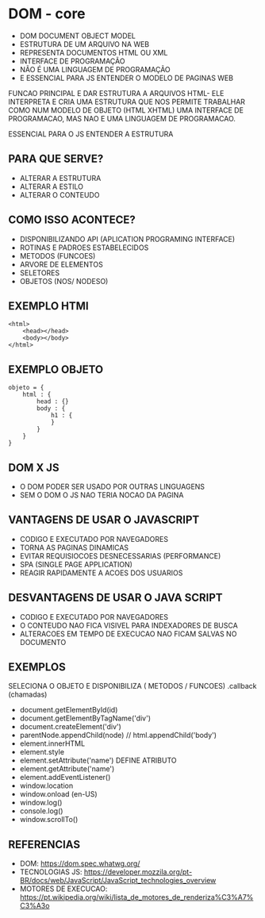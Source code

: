 
# DOM - core

- DOM DOCUMENT OBJECT MODEL
- ESTRUTURA DE UM ARQUIVO NA WEB
- REPRESENTA DOCUMENTOS HTML OU XML
- INTERFACE DE PROGRAMAÇÃO
- NÃO É UMA LINGUAGEM DE PROGRAMAÇÃO 
- E ESSENCIAL PARA JS ENTENDER O MODELO DE PAGINAS WEB

FUNCAO PRINCIPAL E DAR ESTRUTURA A ARQUIVOS HTML- ELE INTERPRETA E CRIA UMA ESTRUTURA QUE NOS PERMITE TRABALHAR COMO NUM MODELO DE OBJETO (HTML XHTML)
UMA INTERFACE DE PROGRAMACAO, MAS NAO E UMA LINGUAGEM DE PROGRAMACAO.

ESSENCIAL PARA O JS ENTENDER A ESTRUTURA

## PARA QUE SERVE?

 - ALTERAR A ESTRUTURA
 - ALTERAR A ESTILO
 - ALTERAR O CONTEUDO
  

## COMO ISSO ACONTECE?


- DISPONIBILIZANDO API (APLICATION PROGRAMING INTERFACE)
- ROTINAS E PADROES ESTABELECIDOS
- METODOS (FUNCOES)
- ARVORE DE ELEMENTOS
- SELETORES
- OBJETOS (NOS/ NODESO)

## EXEMPLO HTMl
```
<html>
    <head></head>
    <body></body>
</html>
```
## EXEMPLO OBJETO
```
objeto = {
    html : {
        head : {}
        body : {
            h1 : {                
            }
        }
    }
}
```
##  DOM X JS

- O DOM PODER SER USADO POR OUTRAS LINGUAGENS
- SEM O DOM O JS NAO TERIA NOCAO DA PAGINA

## VANTAGENS DE USAR O JAVASCRIPT
- CODIGO E EXECUTADO POR NAVEGADORES
- TORNA AS PAGINAS DINAMICAS
- EVITAR REQUISIOCOES DESNECESSARIAS (PERFORMANCE)
- SPA (SINGLE PAGE APPLICATION)
- REAGIR RAPIDAMENTE A ACOES DOS USUARIOS

## DESVANTAGENS DE USAR O JAVA SCRIPT
- CODIGO E EXECUTADO POR NAVEGADORES
- O CONTEUDO NAO FICA VISIVEL PARA INDEXADORES DE BUSCA
- ALTERACOES EM TEMPO DE EXECUCAO NAO FICAM SALVAS NO DOCUMENTO


## EXEMPLOS
SELECIONA O OBJETO E DISPONIBILIZA ( METODOS / FUNCOES) .callback (chamadas)

- document.getElementById(id)
- document.getElementByTagName('div')
- document.createElement('div')
- parentNode.appendChild(node) // html.appendChild('body')
- element.innerHTML
- element.style
- element.setAttribute('name') DEFINE ATRIBUTO
- element.getAttribute('name')
- element.addEventListener()
- window.location
- window.onload (en-US)
- window.log()
- console.log()
- window.scrollTo()

## REFERENCIAS

-  DOM: https://dom.spec.whatwg.org/
-  TECNOLOGIAS JS: https://developer.mozzila.org/pt-BR/docs/web/JavaScript/JavaScript_technologies_overview
-  MOTORES DE EXECUCAO: https://pt.wikipedia.org/wiki/lista_de_motores_de_renderiza%C3%A7%C3%A3o
  